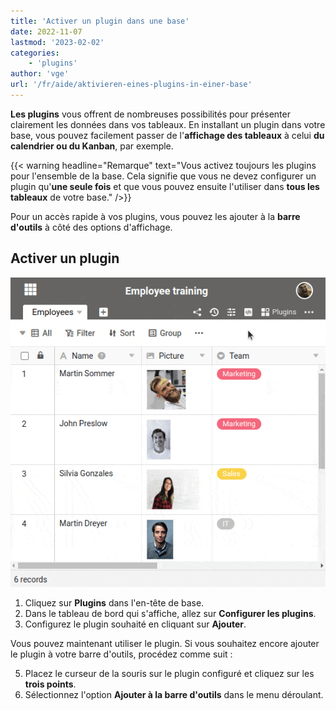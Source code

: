 ```yaml
---
title: 'Activer un plugin dans une base'
date: 2022-11-07
lastmod: '2023-02-02'
categories:
    - 'plugins'
author: 'vge'
url: '/fr/aide/aktivieren-eines-plugins-in-einer-base'
---
```


**Les plugins** vous offrent de nombreuses possibilités pour présenter clairement les données dans vos tableaux. En installant un plugin dans votre base, vous pouvez facilement passer de l'**affichage des tableaux** à celui **du calendrier ou du Kanban**, par exemple.

{{< warning  headline="Remarque"  text="Vous activez toujours les plugins pour l'ensemble de la base. Cela signifie que vous ne devez configurer un plugin qu'**une seule fois** et que vous pouvez ensuite l'utiliser dans **tous les tableaux** de votre base." />}}

Pour un accès rapide à vos plugins, vous pouvez les ajouter à la **barre d'outils** à côté des options d'affichage.

## Activer un plugin

![Activer un plugin dans une base](images/activate-a-plugin.gif)

1. Cliquez sur **Plugins** dans l'en-tête de base.
2. Dans le tableau de bord qui s'affiche, allez sur **Configurer les plugins**.
3. Configurez le plugin souhaité en cliquant sur **Ajouter**.

Vous pouvez maintenant utiliser le plugin. Si vous souhaitez encore ajouter le plugin à votre barre d'outils, procédez comme suit :

5. Placez le curseur de la souris sur le plugin configuré et cliquez sur les **trois points**.
6. Sélectionnez l'option **Ajouter à la barre d'outils** dans le menu déroulant.
